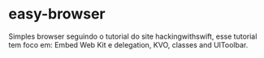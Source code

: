 # easy-browser
Simples browser seguindo o tutorial do site hackingwithswift, esse tutorial tem foco em: Embed Web Kit e delegation, KVO, classes and UIToolbar.
